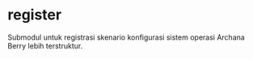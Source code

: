# register
Submodul untuk registrasi skenario konfigurasi sistem operasi Archana Berry lebih terstruktur.

